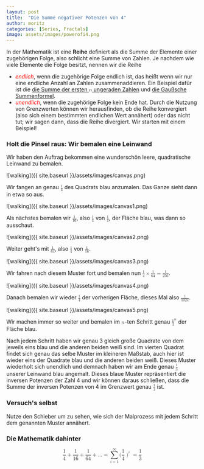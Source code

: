 ```yaml
---
layout: post
title:  "Die Summe negativer Potenzen von 4"
author: moritz
categories: [Series, Fractals]
image: assets/images/powerofi4.png
---
```

In der Mathematik ist eine **Reihe** definiert als die Summe der Elemente einer zugehörigen Folge, also schlicht eine Summe von Zahlen.
Je nachdem wie viele Elemente die Folge besitzt, nennen wir die Reihe
- <span style="color: red;">*endlich*</span>, wenn die zugehörige Folge endlich ist, das heißt wenn wir nur eine endliche Anzahl an Zahlen zusammenaddieren. Ein Beispiel dafür ist die [die Summe der ersten <math display="inline"><mi>n</mi></math> ungeraden Zahlen](https://visualproofs.github.io/series/algebra/2023/05/25/de_n-odd-numbers.html) und [die Gaußsche Summenformel](https://visualproofs.github.io/series/2023/05/25/de_gauss.html).
- <span style="color: red;">*unendlich*</span>, wenn die zugehörige Folge kein Ende hat. Durch die Nutzung von Grenzwerten können wir herausfinden, ob die Reihe konvergiert (also sich einem bestimmten endlichen Wert annähert) oder das nicht tut; wir sagen dann, dass die Reihe divergiert.
Wir starten mit einem Beispiel!

### Holt die Pinsel raus: Wir bemalen eine Leinwand
Wir haben den Auftrag bekommen eine wunderschön leere, quadratische Leinwand zu bemalen.

![walking]({{ site.baseurl }}/assets/images/canvas.png)

Wir fangen an genau <math display="inline"><mfrac><mn>1</mn><mn>4</mn></mfrac></math> des Quadrats blau anzumalen. Das Ganze sieht dann in etwa so aus.

![walking]({{ site.baseurl }}/assets/images/canvas1.png)

Als nächstes bemalen wir <math display="inline"><mfrac><mn>1</mn><mn>16</mn></mfrac></math>, also <math display="inline"><mfrac><mn>1</mn><mn>4</mn></mfrac></math> von <math display="inline"><mfrac><mn>1</mn><mn>4</mn></mfrac></math>, der Fläche blau, was dann so ausschaut.

![walking]({{ site.baseurl }}/assets/images/canvas2.png)

Weiter geht's mit <math display="inline"><mfrac><mn>1</mn><mn>64</mn></mfrac></math>, also <math display="inline"><mfrac><mn>1</mn><mn>4</mn></mfrac></math> von <math display="inline"><mfrac><mn>1</mn><mn>16</mn></mfrac></math>.

![walking]({{ site.baseurl }}/assets/images/canvas3.png)

Wir fahren nach diesem Muster fort und bemalen nun <math display="inline"><mfrac><mn>1</mn><mn>4</mn></mfrac><mo>&times;</mo><mfrac><mn>1</mn><mn>64</mn></mfrac><mo>=</mo><mfrac><mn>1</mn><mn>256</mn></mfrac></math>.

![walking]({{ site.baseurl }}/assets/images/canvas4.png)

Danach bemalen wir wieder <math display="inline"><mfrac><mn>1</mn><mn>4</mn></mfrac></math> der vorherigen Fläche, dieses Mal also <math display="inline"><mfrac><mn>1</mn><mn>1024</mn></mfrac></math>.

![walking]({{ site.baseurl }}/assets/images/canvas5.png)

Wir machen immer so weiter und bemalen im <math display="inline"><mi>n</mi></math>-ten Schritt genau <math display="inline"><msup><mrow><mfrac><mn>1</mn><mn>4</mn></mfrac></mrow><mi>n</mi></msup></math> der Fläche blau.

Nach jedem Schritt haben wir genau 3 gleich große Quadrate von dem jeweils eins blau und die anderen beiden weiß sind. Im vierten Quadrat findet sich genau das selbe Muster im kleineren Maßstab, auch hier ist wieder eins der Quadrate blau und die anderen beiden weiß. Dieses Muster wiederholt sich unendlich und demnach haben wir am Ende genau <math display="inline"><mfrac><mn>1</mn><mn>3</mn></mfrac></math> unserer Leinwand blau angemalt.
Dieses blaue Muster repräsentiert die inversen Potenzen der Zahl 4 und wir können daraus schließen, dass die Summe der inversen Potenzen von 4 im Grenzwert genau <math display="inline"><mfrac><mn>1</mn><mn>3</mn></mfrac></math> ist.



### Versuch's selbst
Nutze den Schieber um zu sehen, wie sich der Malprozess mit jedem Schritt dem genannten Muster annähert.

<div id="observablehq-6c0f974d">
  <div class="observablehq-viewof-levels"></div>
  <div class="observablehq-dom"></div>
</div>
<script type="module">
  import {Runtime, Inspector} from "https://cdn.jsdelivr.net/npm/@observablehq/runtime@4/dist/runtime.js";
  import define from "https://api.observablehq.com/@864af2bf64442aa6/inverse-power-of-4.js?v=3";
  (new Runtime).module(define, name => {
    if (name === "viewof levels") return Inspector.into("#observablehq-6c0f974d .observablehq-viewof-levels")();
    if (name === "dom") return Inspector.into("#observablehq-6c0f974d .observablehq-dom")();
  });
</script>

### Die Mathematik dahinter

<math display="block">
  <mrow>
    <mfrac>
      <mn>1</mn>
      <mn>4</mn>
    </mfrac>
    <mo>+</mo>
    <mfrac>
      <mn>1</mn>
      <mn>16</mn>
    </mfrac>
    <mo>+</mo>
    <mfrac>
      <mn>1</mn>
      <mn>64</mn>
    </mfrac>
    <mo>+</mo>
    <mi>.</mi>
    <mi>.</mi>
    <mi>.</mi>
    <mo>=</mo>
    <mrow>
      <munderover>
        <mo movablelimits="false">∑</mo>
        <mrow>
          <mi>i</mi>
          <mo>=</mo>
          <mn>1</mn>
        </mrow>
        <mi>∞</mi>
      </munderover>
    </mrow>
    <mo stretchy="false" form="prefix">(</mo>
    <mfrac>
      <mn>1</mn>
      <mn>4</mn>
    </mfrac>
    <msup>
    <mo stretchy="false" form="prefix">)</mo>
      <mi>i</mi>
    </msup>
    <mo>=</mo>
    <mfrac>
      <mn>1</mn>
      <mn>3</mn>
    </mfrac>
  </mrow>
</math>